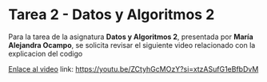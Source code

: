 # Tarea 2 - Datos y Algoritmos 2

Para la tarea de la asignatura **Datos y Algoritmos 2**, presentada por **María Alejandra Ocampo**, se solicita revisar el siguiente video relacionado con la explicacion del codigo

[Enlace al video](https://youtu.be/ZCtyhGcMOzY?si=xtzASufG1eBfbDvM)
link: https://youtu.be/ZCtyhGcMOzY?si=xtzASufG1eBfbDvM



